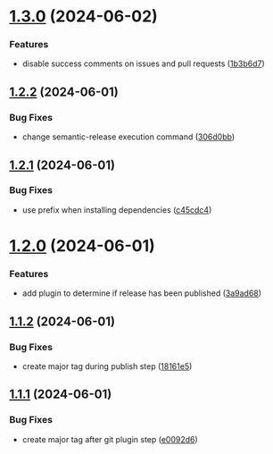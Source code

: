 # [1.3.0](https://github.com/master-software-gmbh/semantic-release-action/compare/v1.2.2...v1.3.0) (2024-06-02)


### Features

* disable success comments on issues and pull requests ([1b3b6d7](https://github.com/master-software-gmbh/semantic-release-action/commit/1b3b6d79dd7515a2c11033f4709f05c8d31dac10))

## [1.2.2](https://github.com/master-software-gmbh/semantic-release-action/compare/v1.2.1...v1.2.2) (2024-06-01)


### Bug Fixes

* change semantic-release execution command ([306d0bb](https://github.com/master-software-gmbh/semantic-release-action/commit/306d0bbec5792d7e42657b2b02beb0717d357cee))

## [1.2.1](https://github.com/master-software-gmbh/semantic-release-action/compare/v1.2.0...v1.2.1) (2024-06-01)


### Bug Fixes

* use prefix when installing dependencies ([c45cdc4](https://github.com/master-software-gmbh/semantic-release-action/commit/c45cdc4e993eee7720c8a2ceb4f43a1488df0757))

# [1.2.0](https://github.com/master-software-gmbh/semantic-release-action/compare/v1.1.2...v1.2.0) (2024-06-01)


### Features

* add plugin to determine if release has been published ([3a9ad68](https://github.com/master-software-gmbh/semantic-release-action/commit/3a9ad6843652a6ec36b63a7f5680de8d2b9a09d8))

## [1.1.2](https://github.com/master-software-gmbh/semantic-release-action/compare/v1.1.1...v1.1.2) (2024-06-01)


### Bug Fixes

* create major tag during publish step ([18161e5](https://github.com/master-software-gmbh/semantic-release-action/commit/18161e5731b6a666309bd7e732d36c6a79295c1f))

## [1.1.1](https://github.com/master-software-gmbh/semantic-release-action/compare/v1.1.0...v1.1.1) (2024-06-01)


### Bug Fixes

* create major tag after git plugin step ([e0092d6](https://github.com/master-software-gmbh/semantic-release-action/commit/e0092d63b6432e441ec5568c200df2eff822a5ef))
